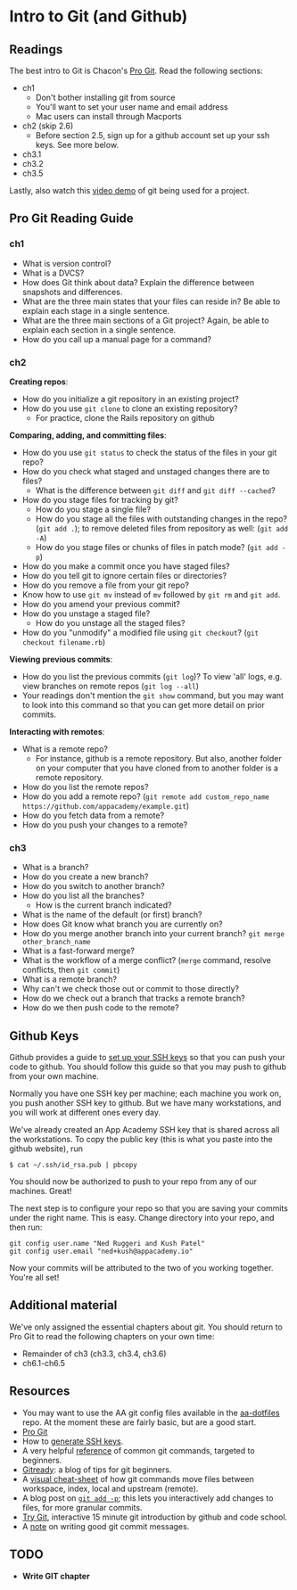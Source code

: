# Intro to Git (and Github)

## Readings
The best intro to Git is Chacon's [Pro Git][pro-git]. Read the
following sections:

* ch1
  * Don't bother installing git from source
  * You'll want to set your user name and email address
  * Mac users can install through Macports
* ch2 (skip 2.6)
  * Before section 2.5, sign up for a github account set up your ssh
    keys. See more below.
* ch3.1
* ch3.2
* ch3.5

Lastly, also watch this [video demo][vimeo-demo] of git being used for
a project.

[vimeo-demo]: http://vimeo.com/16395537

## Pro Git Reading Guide
### ch1
* What is version control?
* What is a DVCS?
* How does Git think about data? Explain the difference between
  snapshots and differences.
* What are the three main states that your files can reside in? Be
  able to explain each stage in a single sentence.
* What are the three main sections of a Git project? Again, be
  able to explain each section in a single sentence.
* How do you call up a manual page for a command?

### ch2

**Creating repos**:
* How do you initialize a git repository in an existing project?
* How do you use `git clone` to clone an existing repository?
  * For practice, clone the Rails repository on github

**Comparing, adding, and committing files**:
* How do you use `git status` to check the status of the files in your
  git repo?
* How do you check what staged and unstaged changes there are to files?
  * What is the difference between `git diff` and `git diff --cached`?
* How do you stage files for tracking by git?
  * How do you stage a single file?
  * How do you stage all the files with outstanding changes in the
    repo? (`git add .`); to remove deleted files from repository as well: (`git add -A`)
  * How do you stage files or chunks of files in patch mode? (`git add
    -p`)
* How do you make a commit once you have staged files?
* How do you tell git to ignore certain files or directories? 
* How do you remove a file from your git repo?
* Know how to use `git mv` instead of `mv` followed by `git rm` and
  `git add`.
* How do you amend your previous commit?
* How do you unstage a staged file?
  * How do you unstage all the staged files?
* How do you "unmodify" a modified file using `git checkout`? (`git checkout filename.rb`)

**Viewing previous commits**:
* How do you list the previous commits (`git log`)? To view 'all' logs, e.g. view branches on remote repos (`git log --all`)
* Your readings don't mention the `git show` command, but you may want
  to look into this command so that you can get more detail on prior
  commits.

**Interacting with remotes**:
* What is a remote repo?
  * For instance, github is a remote repository.  But also, another folder on your computer that you have cloned from to another folder is a remote repository.
* How do you list the remote repos?
* How do you add a remote repo? (`git remote add custom_repo_name https://github.com/appacademy/example.git`)
* How do you fetch data from a remote?
* How do you push your changes to a remote?
  
### ch3
* What is a branch?
* How do you create a new branch?
* How do you switch to another branch?
* How do you list all the branches?
  * How is the current branch indicated?
* What is the name of the default (or first) branch?
* How does Git know what branch you are currently on?
* How do you merge another branch into your current branch? `git merge other_branch_name`
* What is a fast-forward merge?
* What is the workflow of a merge conflict? (`merge` command, resolve
  conflicts, then `git commit`)
* What is a remote branch?
* Why can't we check those out or commit to those directly?
* How do we check out a branch that tracks a remote branch?
* How do we then push code to the remote?

## Github Keys

Github provides a guide to [set up your SSH keys][ssh-guide] so that
you can push your code to github. You should follow this guide so that
you may push to github from your own machine.

Normally you have one SSH key per machine; each machine you work on,
you push another SSH key to github. But we have many workstations, and
you will work at different ones every day.

We've already created an App Academy SSH key that is shared across all
the workstations. To copy the public key (this is what you paste into
the github website), run

    $ cat ~/.ssh/id_rsa.pub | pbcopy

You should now be authorized to push to your repo from any of our
machines. Great!

The next step is to configure your repo so that you are saving your
commits under the right name. This is easy. Change directory into your
repo, and then run:

    git config user.name "Ned Ruggeri and Kush Patel"
    git config user.email "ned+kush@appacademy.io"

Now your commits will be attributed to the two of you working
together. You're all set!

## Additional material

We've only assigned the essential chapters about git. You should
return to Pro Git to read the following chapters on your own time:

* Remainder of ch3 (ch3.3, ch3.4, ch3.6)
* ch6.1-ch6.5

## Resources
* You may want to use the AA git config files available in the
  [aa-dotfiles][aa-dotfiles] repo. At the moment these are fairly
  basic, but are a good start.
* [Pro Git][pro-git]
* How to [generate SSH keys][ssh-guide].
* A very helpful [reference][git-ref] of common git commands, targeted to
  beginners.
* [Gitready][gitready]: a blog of tips for git beginners.
* A [visual cheat-sheet][git-cheatsheet] of how git commands move files
  between workspace, index, local and upstream (remote).
* A blog post on [`git add -p`][git-add-p-post]; this lets you
  interactively add changes to files, for more granular commits.
* [Try Git][try-git], interactive 15 minute git introduction by github and code school.
* A [note][commit-msgs] on writing good git commit messages.

## TODO
* **Write GIT chapter**

[aa-dotfiles]: https://github.com/app-academy/aa-dotfiles
[pro-git]: http://git-scm.com/book
[ssh-guide]: https://help.github.com/articles/generating-ssh-keys
[git-videos]: http://git-scm.com/videos
[git-ref]: http://gitref.org/
[gitready]: http://gitready.com
[git-cheatsheet]: http://www.ndpsoftware.com/git-cheatsheet.html
[git-add-p-post]: http://johnkary.net/git-add-p-the-most-powerful-git-feature-youre-not-using-yet/
[git-tutorial]: http://www.vogella.com/articles/Git/article.html
[try-git]: http://try.github.com/
[commit-msgs]: http://tbaggery.com/2008/04/19/a-note-about-git-commit-messages.html
[Branching-Strategies]: http://nvie.com/posts/a-successful-git-branching-model/

